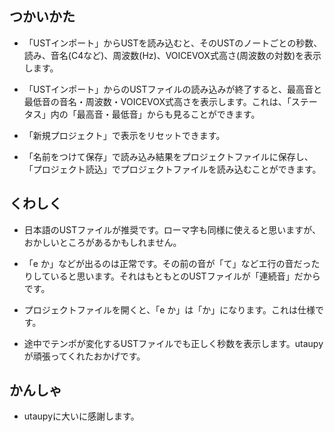 ## つかいかた
- 「USTインポート」からUSTを読み込むと、そのUSTのノートごとの秒数、読み、音名(C4など)、周波数(Hz)、VOICEVOX式高さ(周波数の対数)を表示します。

- 「USTインポート」からのUSTファイルの読み込みが終了すると、最高音と最低音の音名・周波数・VOICEVOX式高さを表示します。これは、「ステータス」内の「最高音・最低音」からも見ることができます。

- 「新規プロジェクト」で表示をリセットできます。

- 「名前をつけて保存」で読み込み結果をプロジェクトファイルに保存し、「プロジェクト読込」でプロジェクトファイルを読み込むことができます。

## くわしく
- 日本語のUSTファイルが推奨です。ローマ字も同様に使えると思いますが、おかしいところがあるかもしれません。

- 「e か」などが出るのは正常です。その前の音が「て」などエ行の音だったりしていると思います。それはもともとのUSTファイルが「連続音」だからです。

- プロジェクトファイルを開くと、「e か」は「か」になります。これは仕様です。

- 途中でテンポが変化するUSTファイルでも正しく秒数を表示します。utaupyが頑張ってくれたおかげです。

## かんしゃ

- utaupyに大いに感謝します。
